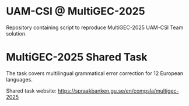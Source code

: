 # UAM-CSI @ MultiGEC-2025 
Repository containing script to reproduce MultiGEC-2025 UAM-CSI Team solution.


# MultiGEC-2025 Shared Task

The task covers multilingual grammatical error correction for 12 European languages.

Shared task website: https://spraakbanken.gu.se/en/compsla/multigec-2025
